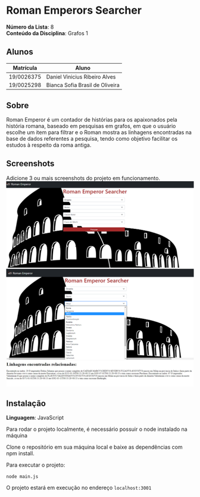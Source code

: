 # Roman Emperors Searcher

**Número da Lista**: 8<br>
**Conteúdo da Disciplina**: Grafos 1<br>

## Alunos
|Matrícula | Aluno |
| -- | -- |
| 19/0026375  |  Daniel Vinicius Ribeiro Alves |
| 19/0025298  |  Bianca Sofia Brasil de Oliveira |

## Sobre 
Roman Emperor é um contador de histórias para os apaixonados pela história romana, baseado em pesquisas em grafos, em que o usuário escolhe um item para filtrar e o Roman mostra as linhagens encontradas na base de dados referentes a pesquisa, tendo como objetivo facilitar os estudos à respeito da roma antiga. 

## Screenshots
Adicione 3 ou mais screenshots do projeto em funcionamento.
	![Página Inicial](prints/paginaInicial.png)
	![filtrando dado](prints/pesquisa.png)
	![história encontrada](prints/historia.jpeg)

## Instalação

**Linguagem**: JavaScript<br>

Para rodar o projeto localmente, é necessário possuir o node instalado na máquina

Clone o repositório em sua máquina local e baixe as dependências com npm install.

Para executar o projeto:

```
node main.js
```

O projeto estará em execução no endereço `localhost:3001`




